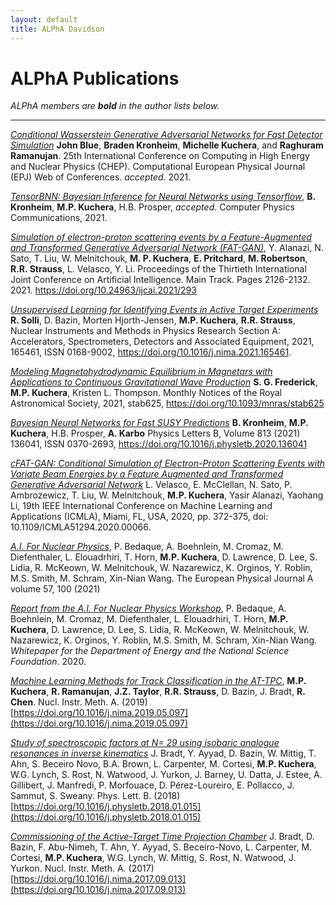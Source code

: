 ```yaml
---
layout: default
title: ALPhA Davidson
---
```


# ALPhA Publications

*ALPhA members are **bold** in the author lists below.*

---------

[*Conditional Wasserstein Generative Adversarial Networks for Fast Detector Simulation*]() **John Blue**, **Braden Kronheim**, **Michelle Kuchera**, and **Raghuram Ramanujan**. 25th International Conference on Computing in High Energy and Nuclear Physics (CHEP). Computational European Physical Journal (EPJ) Web of Conferences. *accepted*. 2021.

[*TensorBNN: Bayesian Inference for Neural Networks using Tensorflow*](https://arxiv.org/abs/2009.14393), **B. Kronheim**, **M.P. Kuchera**, H.B. Prosper, *accepted*. Computer Physics Communications, 2021.


[*Simulation of electron-proton scattering events by a Feature-Augmented and Transformed Generative Adversarial Network (FAT-GAN)*](https://www.ijcai.org/proceedings/2021/293), Y. Alanazi, N. Sato, T. Liu, W. Melnitchouk, **M. P. Kuchera**, **E. Pritchard**, **M. Robertson**, **R.R. Strauss**, L. Velasco, Y. Li. Proceedings of the Thirtieth International Joint Conference on Artificial Intelligence. Main Track. Pages 2126-2132. 2021. https://doi.org/10.24963/ijcai.2021/293


[*Unsupervised Learning for Identifying Events in Active Target Experiments*](https://arxiv.org/abs/2008.02757) **R. Solli**, D. Bazin, Morten Hjorth-Jensen, **M.P. Kuchera**, **R.R. Strauss**, Nuclear Instruments and Methods in Physics Research Section A: Accelerators, Spectrometers, Detectors and Associated Equipment, 2021, 165461, ISSN 0168-9002, https://doi.org/10.1016/j.nima.2021.165461.



[*Modeling Magnetohydrodynamic Equilibrium in Magnetars with Applications to Continuous Gravitational Wave Production*](https://academic.oup.com/mnras/article-abstract/503/2/2764/6164856) **S. G. Frederick**, **M.P. Kuchera**, Kristen L. Thompson. Monthly Notices of the Royal Astronomical Society, 2021, stab625, https://doi.org/10.1093/mnras/stab625

[*Bayesian Neural Networks for Fast SUSY Predictions*](https://doi.org/10.1016/j.physletb.2020.136041)  **B. Kronheim**, **M.P. Kuchera**, H.B. Prosper, **A. Karbo** Physics Letters B, Volume 813 (2021) 136041, ISSN 0370-2693, https://doi.org/10.1016/j.physletb.2020.136041

[*cFAT-GAN: Conditional Simulation of Electron-Proton Scattering Events with Variate Beam Energies by a Feature Augmented and Transformed Generative Adversarial Network*](https://ieeexplore.ieee.org/document/9356177) L. Velasco, E. McClellan, N. Sato, P. Ambrozewicz, T. Liu, W. Melnitchouk, **M.P. Kuchera**, Yasir Alanazi, Yaohang Li, 19th IEEE International Conference on Machine Learning and Applications (ICMLA), Miami, FL, USA, 2020, pp. 372-375, doi: 10.1109/ICMLA51294.2020.00066.


[*A.I. For Nuclear Physics*](https://link.springer.com/article/10.1140/epja/s10050-020-00290-x), P. Bedaque, A. Boehnlein, M. Cromaz, M. Diefenthaler, L. Elouadrhiri, T. Horn, **M.P. Kuchera**, D. Lawrence, D. Lee, S. Lidia, R. McKeown, W. Melnitchouk, W. Nazarewicz, K. Orginos, Y. Roblin, M.S. Smith, M. Schram, Xin-Nian Wang. The European Physical Journal A volume 57, 100 (2021)

[*Report from the A.I. For Nuclear Physics Workshop*](https://arxiv.org/abs/2006.05422), P. Bedaque, A. Boehnlein, M. Cromaz, M. Diefenthaler, L. Elouadrhiri, T. Horn, **M.P. Kuchera**, D. Lawrence, D. Lee, S. Lidia, R. McKeown, W. Melnitchouk, W. Nazarewicz, K. Orginos, Y. Roblin, M.S. Smith, M. Schram, Xin-Nian Wang. *Whitepaper for the Department of Energy and the National Science Foundation*. 2020.



[*Machine Learning Methods for Track Classification in the AT-TPC*](https://arxiv.org/abs/1810.10350), **M.P. Kuchera**, **R. Ramanujan**, **J.Z. Taylor**, **R.R. Strauss**, D. Bazin, J. Bradt, **R. Chen**. Nucl. Instr. Meth. A. (2019) [https://doi.org/10.1016/j.nima.2019.05.097](https://doi.org/10.1016/j.nima.2019.05.097)

[*Study of spectroscopic factors at N= 29 using isobaric analogue resonances in inverse kinematics*](https://www.sciencedirect.com/science/article/pii/S0370269318300236) J. Bradt, Y. Ayyad, D. Bazin, W. Mittig, T. Ahn, S. Beceiro Novo, B.A. Brown, L. Carpenter, M. Cortesi, **M.P. Kuchera**, W.G. Lynch, S. Rost, N. Watwood, J. Yurkon, J. Barney, U. Datta, J. Estee, A. Gillibert, J. Manfredi, P. Morfouace, D. Pérez-Loureiro, E. Pollacco, J. Sammut, S. Sweany. Phys. Lett. B. (2018) [https://doi.org/10.1016/j.physletb.2018.01.015](https://doi.org/10.1016/j.physletb.2018.01.015)

[*Commissioning of the Active-Target Time Projection Chamber*](https://www.sciencedirect.com/science/article/pii/S0168900217309683) J. Bradt, D. Bazin, F. Abu-Nimeh, T. Ahn, Y. Ayyad, S. Beceiro-Novo, L. Carpenter, M. Cortesi, **M.P. Kuchera**, W.G. Lynch, W. Mittig, S. Rost, N. Watwood, J. Yurkon. Nucl. Instr. Meth. A. (2017) [https://doi.org/10.1016/j.nima.2017.09.013](https://doi.org/10.1016/j.nima.2017.09.013)




